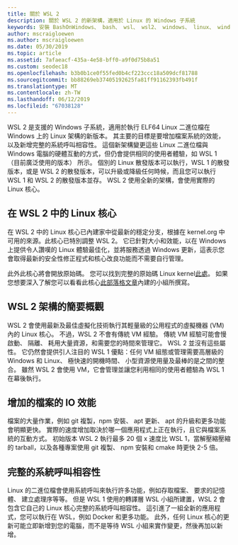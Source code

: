 ```yaml
---
title: 關於 WSL 2
description: 關於 WSL 2 的新架構，適用於 Linux 的 Windows 子系統
keywords: 安裝 BashOnWindows、 bash、 wsl、 wsl2、 windows、 linux、 windowssubsystem、 ubuntu、 debian、 suse、 windows 10 的 windows 子系統
author: mscraigloewen
ms.author: mscraigloewen
ms.date: 05/30/2019
ms.topic: article
ms.assetid: 7afaeacf-435a-4e58-bff0-a9f0d75b8a51
ms.custom: seodec18
ms.openlocfilehash: b3b0b1ce0f55fed0b4cf223ccc18a509dcf81788
ms.sourcegitcommit: bb88269eb37405192625fa81ff91162393fb491f
ms.translationtype: MT
ms.contentlocale: zh-TW
ms.lasthandoff: 06/12/2019
ms.locfileid: "67038128"
---
```

WSL 2 是支援的 Windows 子系統，適用於執行 ELF64 Linux 二進位檔在 Windows 上的 Linux 架構的新版本。 其主要的目標是要增加檔案系統的效能，以及新增完整的系統呼叫相容性。 這個新架構變更這些 Linux 二進位檔與 Windows 電腦的硬體互動的方式，但仍會提供相同的使用者體驗，如 WSL 1 （目前廣泛使用的版本） 所示。 個別的 Linux 散發版本可以執行，WSL 1 的散發版本，或是 WSL 2 的散發版本，可以升級或降級任何時候，而且您可以執行 WSL 1 和 WSL 2 的散發版本並存。 WSL 2 使用全新的架構，會使用實際的 Linux 核心。

## <a name="linux-kernel-in-wsl-2"></a>在 WSL 2 中的 Linux 核心

在 WSL 2 中的 Linux 核心已內建家中從最新的穩定分支，根據在 kernel.org 中可用的來源。此核心已特別調整 WSL 2。 它已針對大小和效能，以在 Windows 上提供令人讚嘆的 Linux 體驗最佳化，並將服務透過 Windows 更新，這表示您會取得最新的安全性修正程式和核心改良功能而不需要自行管理。

此外此核心將會開放原始碼。 您可以找到完整的原始碼 Linux kernel[此處](https://thirdpartysource.microsoft.com/download/Windows%20Subsystem%20for%20Linux%20v2/May%202019/WSLv2-Linux-Kernel-master.zip)。 如果您想要深入了解您可以看看此核心[此部落格文章](https://devblogs.microsoft.com/commandline/shipping-a-linux-kernel-with-windows/)內建的小組所撰寫。

## <a name="brief-overview-of-the-wsl-2-architecture"></a>WSL 2 架構的簡要概觀

WSL 2 會使用最新及最佳虛擬化技術執行其輕量級的公用程式的虛擬機器 (VM) 內的 Linux 核心。 不過，WSL 2 不會有傳統 VM 經驗。 傳統 VM 經驗可能會慢啟動、 隔離、 耗用大量資源，和需要您的時間來管理它。 WSL 2 並沒有這些屬性。 它仍然會提供引人注目的 WSL 1 優點：任何 VM 組態或管理需要高層級的 Windows 和 Linux、 極快速的開機時間、 小型資源使用量及最棒的是之間的整合。 雖然 WSL 2 會使用 VM，它會管理並讓您利用相同的使用者體驗為 WSL 1 在幕後執行。

## <a name="increased-file-io-performance"></a>增加的檔案的 IO 效能

檔案的大量作業，例如 git 複製，npm 安裝、 apt 更新、 apt 的升級和更多功能會明顯更快。 實際的速度增加取決於哪一個應用程式上正在執行，且它與檔案系統的互動方式。 初始版本 WSL 2 執行最多 20 個 x 速度比 WSL 1，當解壓縮壓縮的 tarball，以及各種專案使用 git 複製、 npm 安裝和 cmake 時更快 2-5 倍。

## <a name="full-system-call-compatibility"></a>完整的系統呼叫相容性

Linux 的二進位檔會使用系統呼叫來執行許多功能，例如存取檔案、 要求的記憶體、 建立處理序等等。 但是 WSL 1 使用的轉譯層 WSL 小組所建置，WSL 2 會包含它自己的 Linux 核心完整的系統呼叫相容性。 這引進了一組全新的應用程式，您可以執行在 WSL，例如 Docker 和更多功能。 此外，任何 Linux 核心的更新可能立即新增到您的電腦，而不是等待 WSL 小組来實作變更，然後再加以新增。